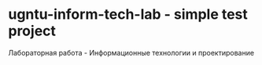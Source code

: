 # ugntu-inform-tech-lab - simple test project
Лабораторная работа - Информационные технологии и проектирование
